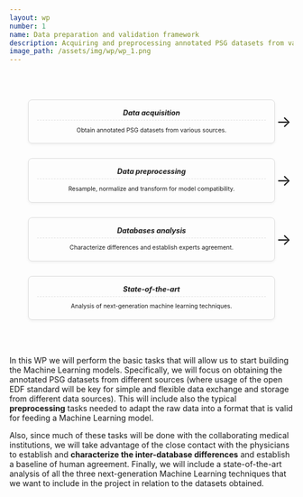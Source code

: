 ```yaml
---
layout: wp
number: 1
name: Data preparation and validation framework
description: Acquiring and preprocessing annotated PSG datasets from various sources using the open EDF standard, assessing inter-database differences, and establishing a baseline for human agreement.
image_path: /assets/img/wp/wp_1.png
---
```


<style>
  /* --- CSS for Simple Milestone Pathway Diagram --- */
  .wp-simple-path-container {
    display: flex;
    justify-content: space-around; /* Distributes items evenly */
    align-items: flex; /* Aligns content to the top of each box */
    flex-wrap: wrap; /* Allows items to wrap onto the next line on small screens */
    margin: 30px 0;
    padding: 20px;
  }

  .wp-path-step {
    flex: 1; /* Each step takes equal space */
    min-width: 200px; /* Minimum width before wrapping */
    margin: 13px; /* Space around each step */
    padding: 15px;
    border: 1px solid #dcdcdc; /* Subtle border */
    border-radius: 7px;
    box-shadow: 0 2px 5px rgba(0,0,0,0.05); /* Light shadow for depth */
    text-align: center;
    position: relative;

  }

  /* Optional: Simple arrow between steps */
  .wp-path-step:not(:last-child)::after {
    content: '→'; /* Right arrow */
    position: absolute;
    right: -30px; /* Position to the right of the box */
    top: 50%;
    transform: translateY(-50%);
    font-size: 2em;
    z-index: 1;
    /* Hide arrow if items wrap (basic responsiveness) */
    display: none;
  }

  /* Show arrow only when there's enough space for inline flow */
  @media (min-width: 768px) {
    .wp-path-step:not(:last-child)::after {
      display: block;
    }
  }
  /* box title */
  .wp-path-step h5 {
    font-size: 0.9em;
    margin-top: 0;
    margin-bottom: 10px;
    padding-bottom: 5px;
    border-bottom: 1px dashed #e0e0e0; /* Dashed line under title */
  }

  /* box body */
  .wp-path-step p {
    font-size: 0.75em;
    line-height: 1.4;
    margin-bottom: 0;
  }

</style>


<div class="wp-simple-path-container">
  <div class="wp-path-step">
    <h5>Data acquisition</h5>
    <p>Obtain annotated PSG datasets from various sources.</p>
  </div>

  <div class="wp-path-step">
    <h5>Data preprocessing</h5>
    <p>Resample, normalize and transform for model compatibility.</p>
  </div>

  <div class="wp-path-step">
    <h5>Databases analysis</h5>
    <p>Characterize differences and establish experts agreement.</p>
  </div>

  <div class="wp-path-step">
    <h5>State-of-the-art</h5>
    <p>Analysis of next-generation machine learning techniques.</p>
  </div>
</div>



In this WP we will perform the basic tasks that will allow us to start building the Machine Learning models. Specifically, we will focus on obtaining the annotated PSG datasets from different sources (where usage of the open EDF standard will be key for simple and flexible data exchange and storage from different data sources). This will include also the typical <strong>preprocessing</strong> tasks needed to adapt the raw data into a format that is valid for feeding a Machine Learning model.

Also, since much of these tasks will be done with the collaborating medical institutions, we will take advantage of the close contact with the physicians to establish and <strong>characterize the inter-database differences</strong> and establish a baseline of human agreement. Finally, we will include a state-of-the-art analysis of all the three next-generation Machine Learning techniques that we want to include in the project in relation to the datasets obtained.

